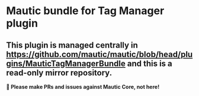 # Mautic bundle for Tag Manager plugin
## This plugin is managed centrally in https://github.com/mautic/mautic/blob/head/plugins/MauticTagManagerBundle and this is a read-only mirror repository.

**📣 Please make PRs and issues against Mautic Core, not here!**